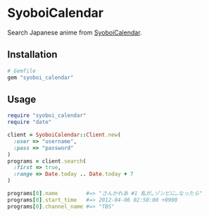 # SyoboiCalendar
Search Japanese anime from [SyoboiCalendar](http://cal.syoboi.jp/).

## Installation
```ruby
# Gemfile
gem "syoboi_calendar"
```

## Usage
```ruby
require "syoboi_calendar"
require "date"

client = SyoboiCalendar::Client.new(
  :user => "username",
  :pass => "password"
)
programs = client.search(
  :first => true,
  :range => Date.today .. Date.today + 7
)

programs[0].name         #=> "さんかれあ #1 私が…ゾンビに…なったら"
programs[0].start_time   #=> 2012-04-06 02:50:00 +0900
programs[0].channel_name #=> "TBS"
```
